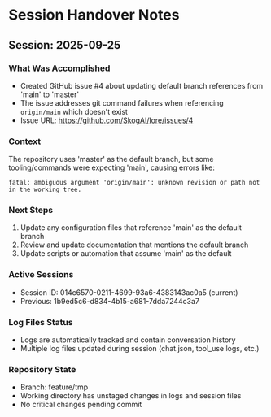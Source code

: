 # Session Handover Notes

## Session: 2025-09-25

### What Was Accomplished
- Created GitHub issue #4 about updating default branch references from 'main' to 'master'
- The issue addresses git command failures when referencing `origin/main` which doesn't exist
- Issue URL: https://github.com/SkogAI/lore/issues/4

### Context
The repository uses 'master' as the default branch, but some tooling/commands were expecting 'main', causing errors like:
```
fatal: ambiguous argument 'origin/main': unknown revision or path not in the working tree.
```

### Next Steps
1. Update any configuration files that reference 'main' as the default branch
2. Review and update documentation that mentions the default branch
3. Update scripts or automation that assume 'main' as the default

### Active Sessions
- Session ID: 014c6570-0211-4699-93a6-4383143ac0a5 (current)
- Previous: 1b9ed5c6-d834-4b15-a681-7dda7244c3a7

### Log Files Status
- Logs are automatically tracked and contain conversation history
- Multiple log files updated during session (chat.json, tool_use logs, etc.)

### Repository State
- Branch: feature/tmp
- Working directory has unstaged changes in logs and session files
- No critical changes pending commit